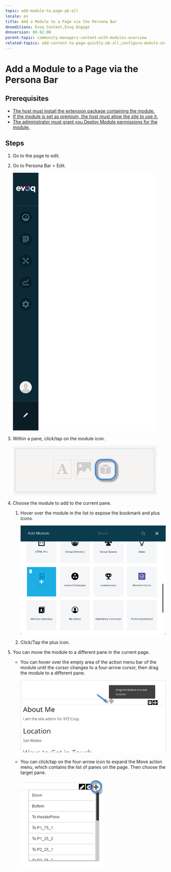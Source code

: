 ```yaml
---
topic: add-module-to-page-pb-all
locale: en
title: Add a Module to a Page via the Persona Bar
dnneditions: Evoq Content,Evoq Engage
dnnversion: 09.02.00
parent-topic: community-managers-content-with-modules-overview
related-topics: add-content-to-page-quickly-pb-all,configure-module-on-page-pb-all,delete-module-from-page-pb-all,restore-deleted-modules,purge-deleted-modules,create-article-publisher,included-modules
---
```


# Add a Module to a Page via the Persona Bar

## Prerequisites

*   [The host must install the extension package containing the module.](install-extension)
*   [If the module is set as premium, the host must allow the site to use it.](manage-premium-module)
*   [The administrator must grant you Deploy Module permissions for the module.](allow-module-use)

## Steps

1.  Go to the page to edit.
2.  Go to Persona Bar \> Edit.
    
    ![Persona Bar > Edit](img/scr-pbar-all-Edit-E91.png)
    
3.  Within a pane, click/tap on the module icon.
    
      
    
    ![Pane with content icons](img/scr-pane-with-content-icons-module.png)
    
      
    
4.  Choose the module to add to the current pane.
    1.  Hover over the module in the list to expose the bookmark and plus icons.
        
          
        
        ![Module List > Hover to highlight the module.](img/scr-pb-ModulesList2-ChooseModule.png)
        
          
        
    2.  Click/Tap the plus icon.
5.  You can move the module to a different pane in the current page.
    *   You can hover over the empty area of the action menu bar of the module until the cursor changes to a four-arrow cursor, then drag the module to a different pane.
        
          
        
        ![Hover over action menu bar of the module, then drag to a different pane.](img/scr-actionmenubar-hover.png)
        
          
        
    *   You can click/tap on the four-arrow icon to expand the Move action menu, which contains the list of panes on the page. Then choose the target pane.
        
          
        
        ![Click/Tap on the four-arrow icon, then choose the target pane from the list.](img/scr-actionmenu-move.png)